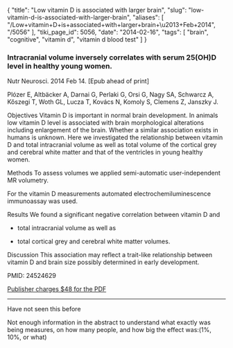 {
    "title": "Low vitamin D is associated with larger brain",
    "slug": "low-vitamin-d-is-associated-with-larger-brain",
    "aliases": [
        "/Low+vitamin+D+is+associated+with+larger+brain+\u2013+Feb+2014",
        "/5056"
    ],
    "tiki_page_id": 5056,
    "date": "2014-02-16",
    "tags": [
        "brain",
        "cognitive",
        "vitamin d",
        "vitamin d blood test"
    ]
}


### Intracranial volume inversely correlates with serum 25(OH)D level in healthy young women.

Nutr Neurosci. 2014 Feb 14. <span>[Epub ahead of print]</span>

Plózer E, Altbäcker A, Darnai G, Perlaki G, Orsi G, Nagy SA, Schwarcz A, Kőszegi T, Woth GL, Lucza T, Kovács N, Komoly S, Clemens Z, Janszky J.

Objectives Vitamin D is important in normal brain development. In animals low vitamin D level is associated with brain morphological alterations including enlargement of the brain. Whether a similar association exists in humans is unknown. Here we investigated the relationship between vitamin D and total intracranial volume as well as total volume of the cortical grey and cerebral white matter and that of the ventricles in young healthy women. 

Methods To assess volumes we applied semi-automatic user-independent MR volumetry. 

For the vitamin D measurements automated electrochemiluminescence immunoassay was used. 

Results We found a significant negative correlation between vitamin D and 

* total intracranial volume as well as 

* total cortical grey and cerebral white matter volumes. 

Discussion This association may reflect a trait-like relationship between vitamin D and brain size possibly determined in early development.

PMID: 24524629

[Publisher charges $48 for the PDF](http://www.maneyonline.com/doi/full/10.1179/1476830514Y.0000000109)

---

Have not seen this before

Not enough information in the abstract to understand what exactly was being measures, on how many people, and how big the effect was:(1%, 10%, or what)
